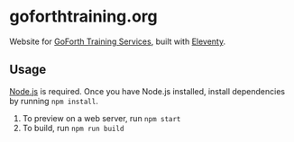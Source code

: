 # goforthtraining.org

Website for [GoForth Training Services](https://goforthtraining.org), built with [Eleventy](https://11ty.dev).

## Usage

[Node.js](https://nodejs.org/) is required. Once you have Node.js installed, install dependencies by running `npm install`.

1. To preview on a web server, run `npm start`
2. To build, run `npm run build`
